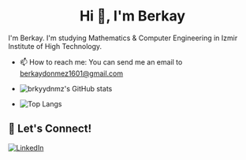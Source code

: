 <h1 align="center">Hi 👋, I'm Berkay</h1>

I'm Berkay. I'm studying Mathematics & Computer Engineering in Izmir Institute of High Technology.

- 📫 How to reach me: You can send me an email to [berkaydonmez1601@gmail.com](mailto://berkaydonmez1601@gmail.com)

- ![brkyydnmz's GitHub stats](https://github-readme-stats.vercel.app/api?username=brkyydnmz&theme=codeSTACKr&show_icons=true)<br>
- ![Top Langs](https://github-readme-stats.vercel.app/api/top-langs/?username=brkyydnmz&layout=compact&theme=codeSTACKr_width=445)

## 🔗 Let's Connect!
<a href="https://www.linkedin.com/in/berkay-d%C3%B6nmez-b7948872/" target="_blank"><img alt="LinkedIn" src="https://img.shields.io/badge/linkedin-%230077B5.svg?&style=for-the-badge&logo=linkedin&logoColor=white" /></a>

